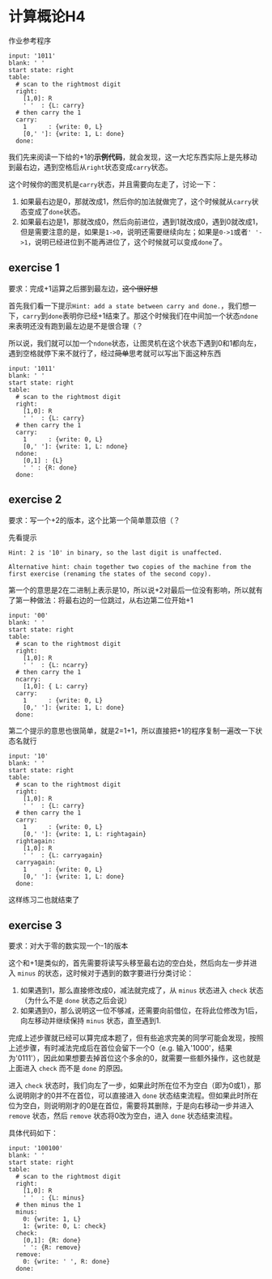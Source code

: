 # 计算概论H4
作业参考程序

~~~
input: '1011'
blank: ' '
start state: right
table:
  # scan to the rightmost digit
  right:
    [1,0]: R
    ' '  : {L: carry}
  # then carry the 1
  carry:
    1      : {write: 0, L}
    [0,' ']: {write: 1, L: done}
  done:

~~~

我们先来阅读一下给的+1的**示例代码**，就会发现，这一大坨东西实际上是先移动到最右边，遇到空格后从`right`状态变成`carry`状态。

这个时候你的图灵机是`carry`状态，并且需要向左走了，讨论一下：
1. 如果最右边是0，那就改成1，然后你的加法就做完了，这个时候就从`carry`状态变成了`done`状态。
2. 如果最右边是1，那就改成0，然后向前进位，遇到1就改成0，遇到0就改成1，但是需要注意的是，如果是`1->0`，说明还需要继续向左；如果是`0->1`或者`' '->1`，说明已经进位到不能再进位了，这个时候就可以变成`done`了。

## exercise 1
要求：完成+1运算之后挪到最左边，~~这个很好想~~

首先我们看一下提示`Hint: add a state between carry and done.`，我们想一下，`carry`到`done`表明你已经+1结束了。那这个时候我们在中间加一个状态`ndone`来表明还没有跑到最左边是不是很合理（？

所以说，我们就可以加一个`ndone`状态，让图灵机在这个状态下遇到0和1都向左，遇到空格就停下来不就行了，经过~~简单~~思考就可以写出下面这种东西

~~~
input: '1011'
blank: ' '
start state: right
table:
  # scan to the rightmost digit
  right:
    [1,0]: R
    ' '  : {L: carry}
  # then carry the 1
  carry:
    1      : {write: 0, L}
    [0,' ']: {write: 1, L: ndone}
  ndone:
    [0,1] : {L}
    ' ' : {R: done}
  done:
~~~
## exercise 2
要求：写一个+2的版本，这个比第一个简单薏苡倍（？

先看提示

~~~
Hint: 2 is '10' in binary, so the last digit is unaffected.

Alternative hint: chain together two copies of the machine from the first exercise (renaming the states of the second copy).
~~~
第一个的意思是2在二进制上表示是10，所以说+2对最后一位没有影响，所以就有了第一种做法：将最右边的一位跳过，从右边第二位开始+1

~~~
input: '00'
blank: ' '
start state: right
table:
  # scan to the rightmost digit
  right:
    [1,0]: R
    ' '  : {L: ncarry}
  # then carry the 1
  ncarry:
    [1,0]: { L: carry}
  carry:
    1      : {write: 0, L}
    [0,' ']: {write: 1, L: done}
  done:
~~~

第二个提示的意思也很简单，就是2=1+1，所以直接把+1的程序复制一遍改一下状态名就行

~~~
input: '10'
blank: ' '
start state: right
table:
  # scan to the rightmost digit
  right:
    [1,0]: R
    ' '  : {L: carry}
  # then carry the 1
  carry:
    1      : {write: 0, L}
    [0,' ']: {write: 1, L: rightagain}
  rightagain:
    [1,0]: R
    ' '  : {L: carryagain}
  carryagain:
    1      : {write: 0, L}
    [0,' ']: {write: 1, L: done}
  done:
~~~
这样练习二也就结束了

## exercise 3
要求：对大于零的数实现一个-1的版本

这个和+1是类似的，首先需要将读写头移至最右边的空白处，然后向左一步并进入 `minus` 的状态，这时候对于遇到的数字要进行分类讨论：

1. 如果遇到1，那么直接修改成0，减法就完成了，从 `minus` 状态进入 `check` 状态（为什么不是 `done` 状态之后会说）
2. 如果遇到0，那么说明这一位不够减，还需要向前借位，在将此位修改为1后，向左移动并继续保持 `minus` 状态，直至遇到1.

完成上述步骤就已经可以算完成本题了，但有些追求完美的同学可能会发现，按照上述步骤，有时减法完成后在首位会留下一个0（e.g. 输入'1000'，结果为'0111'），因此如果想要去掉首位这个多余的0，就需要一些额外操作，这也就是上面进入 `check` 而不是 `done` 的原因。

进入 `check` 状态时，我们向左了一步，如果此时所在位不为空白（即为0或1），那么说明刚才的0并不在首位，可以直接进入 `done` 状态结束流程。但如果此时所在位为空白，则说明刚才的0是在首位，需要将其删除，于是向右移动一步并进入 `remove` 状态，然后 `remove` 状态将0改为空白，进入 `done` 状态结束流程。

具体代码如下：

~~~
input: '100100'
blank: ' '
start state: right
table:
  # scan to the rightmost digit
  right:
    [1,0]: R
    ' '  : {L: minus}
  # then minus the 1
  minus:
    0: {write: 1, L}
    1: {write: 0, L: check}
  check:
    [0,1]: {R: done}
    ' ': {R: remove}
  remove:
    0: {write: ' ', R: done}
  done:
~~~